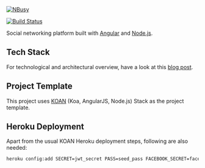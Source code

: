 [![NBusy](https://raw.github.com/nbusy/nbusy/master/client/images/nbusy_large.png)](http://nbusy.com/)

[![Build Status](https://travis-ci.org/nbusy/nbusy.svg?branch=master)](https://travis-ci.org/nbusy/nbusy)

Social networking platform built with [Angular](http://angularjs.org/) and [Node.js](http://nodejs.org/).

## Tech Stack
For technological and architectural overview, have a look at this [blog post](http://www.soygul.com/projects/nbusy/).

## Project Template
This project uses [KOAN](https://github.com/soygul/koan) (Koa, AngularJS, Node.js) Stack as the project template.

## Heroku Deployment
Apart from the usual KOAN Heroku deployment steps, following are also needed:

```bash
heroku config:add SECRET=jwt_secret PASS=seed_pass FACEBOOK_SECRET=facebook_oauth_secret GOOGLE_SECRET=google_oauth_secret
```